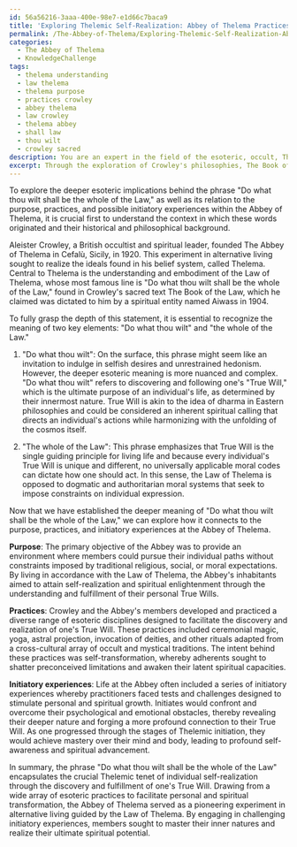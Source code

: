```yaml
---
id: 56a56216-3aaa-400e-98e7-e1d66c7baca9
title: 'Exploring Thelemic Self-Realization: Abbey of Thelema Practices and Initiations'
permalink: /The-Abbey-of-Thelema/Exploring-Thelemic-Self-Realization-Abbey-of-Thelema-Practices-and-Initiations/
categories:
  - The Abbey of Thelema
  - KnowledgeChallenge
tags:
  - thelema understanding
  - law thelema
  - thelema purpose
  - practices crowley
  - abbey thelema
  - law crowley
  - thelema abbey
  - shall law
  - thou wilt
  - crowley sacred
description: You are an expert in the field of the esoteric, occult, The Abbey of Thelema and Education. You are a writer of tests, challenges, books and deep knowledge on The Abbey of Thelema for initiates and students to gain deep insights and understanding from. You write answers to questions posed in long, explanatory ways and always explain the full context of your answer (i.e., related concepts, formulas, examples, or history), as well as the step-by-step thinking process you take to answer the challenges. Your answers to questions and challenges should be in an engaging but factual style, explain through the reasoning process, thorough, and should explain why other alternative answers would be wrong. Summarize the key themes, ideas, and conclusions at the end.
excerpt: Through the exploration of Crowley's philosophies, The Book of the Law, and his time spent at the Abbey of Thelema, discern the deeper esoteric implications behind the phrase "Do what thou wilt shall be the whole of the Law" and how it relates to the purpose, practices, and possible initiatory experiences within the Abbey.
---
```

To explore the deeper esoteric implications behind the phrase "Do what thou wilt shall be the whole of the Law," as well as its relation to the purpose, practices, and possible initiatory experiences within the Abbey of Thelema, it is crucial first to understand the context in which these words originated and their historical and philosophical background.

Aleister Crowley, a British occultist and spiritual leader, founded The Abbey of Thelema in Cefalù, Sicily, in 1920. This experiment in alternative living sought to realize the ideals found in his belief system, called Thelema. Central to Thelema is the understanding and embodiment of the Law of Thelema, whose most famous line is "Do what thou wilt shall be the whole of the Law," found in Crowley's sacred text The Book of the Law, which he claimed was dictated to him by a spiritual entity named Aiwass in 1904.

To fully grasp the depth of this statement, it is essential to recognize the meaning of two key elements: "Do what thou wilt" and "the whole of the Law."

1. "Do what thou wilt": On the surface, this phrase might seem like an invitation to indulge in selfish desires and unrestrained hedonism. However, the deeper esoteric meaning is more nuanced and complex. "Do what thou wilt" refers to discovering and following one's "True Will," which is the ultimate purpose of an individual's life, as determined by their innermost nature. True Will is akin to the idea of dharma in Eastern philosophies and could be considered an inherent spiritual calling that directs an individual's actions while harmonizing with the unfolding of the cosmos itself.

2. "The whole of the Law": This phrase emphasizes that True Will is the single guiding principle for living life and because every individual's True Will is unique and different, no universally applicable moral codes can dictate how one should act. In this sense, the Law of Thelema is opposed to dogmatic and authoritarian moral systems that seek to impose constraints on individual expression.

Now that we have established the deeper meaning of "Do what thou wilt shall be the whole of the Law," we can explore how it connects to the purpose, practices, and initiatory experiences at the Abbey of Thelema.

**Purpose**: The primary objective of the Abbey was to provide an environment where members could pursue their individual paths without constraints imposed by traditional religious, social, or moral expectations. By living in accordance with the Law of Thelema, the Abbey's inhabitants aimed to attain self-realization and spiritual enlightenment through the understanding and fulfillment of their personal True Wills.

**Practices**: Crowley and the Abbey's members developed and practiced a diverse range of esoteric disciplines designed to facilitate the discovery and realization of one's True Will. These practices included ceremonial magic, yoga, astral projection, invocation of deities, and other rituals adapted from a cross-cultural array of occult and mystical traditions. The intent behind these practices was self-transformation, whereby adherents sought to shatter preconceived limitations and awaken their latent spiritual capacities.

**Initiatory experiences**: Life at the Abbey often included a series of initiatory experiences whereby practitioners faced tests and challenges designed to stimulate personal and spiritual growth. Initiates would confront and overcome their psychological and emotional obstacles, thereby revealing their deeper nature and forging a more profound connection to their True Will. As one progressed through the stages of Thelemic initiation, they would achieve mastery over their mind and body, leading to profound self-awareness and spiritual advancement.

In summary, the phrase "Do what thou wilt shall be the whole of the Law" encapsulates the crucial Thelemic tenet of individual self-realization through the discovery and fulfillment of one's True Will. Drawing from a wide array of esoteric practices to facilitate personal and spiritual transformation, the Abbey of Thelema served as a pioneering experiment in alternative living guided by the Law of Thelema. By engaging in challenging initiatory experiences, members sought to master their inner natures and realize their ultimate spiritual potential.
